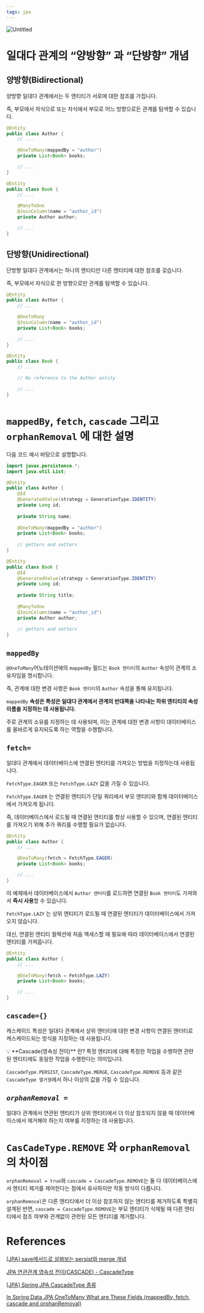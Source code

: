```yaml
---
tags: jpa
---
```

![Untitled](Untitled%2048.png)

# 일대다 관계의 “양방향” 과 “단뱡향” 개념

## 양방향(Bidirectional)

양방향 일대다 관계에서는 두 엔티티가 서로에 대한 참조를 가집니다.

즉, 부모에서 자식으로 또는 자식에서 부모로 어느 방향으로든 관계를 탐색할 수 있습니다.

```java
@Entity
public class Author {
    // ...

    @OneToMany(mappedBy = "author")
    private List<Book> books;

    // ...
}

@Entity
public class Book {
    // ...

    @ManyToOne
    @JoinColumn(name = "author_id")
    private Author author;

    // ...
}
```

## 단방향(Unidirectional)

단방향 일대다 관계에서는 하나의 엔티티만 다른 엔티티에 대한 참조를 갖습니다. 

즉, 부모에서 자식으로 한 방향으로만 관계를 탐색할 수 있습니다.

```java
@Entity
public class Author {
    // ...

    @OneToMany
    @JoinColumn(name = "author_id")
    private List<Book> books;

    // ...
}

@Entity
public class Book {
    // ...

    // No reference to the Author entity

    // ...
}
```

# `mappedBy`, `fetch`, `cascade` 그리고 `orphanRemoval` 에 대한 설명

다음 코드 예시 바탕으로 설명합니다.

```java
import javax.persistence.*;
import java.util.List;

@Entity
public class Author {
    @Id
    @GeneratedValue(strategy = GenerationType.IDENTITY)
    private Long id;
    
    private String name;
    
    @OneToMany(mappedBy = "author")
    private List<Book> books;
    
    // getters and setters
}

@Entity
public class Book {
    @Id
    @GeneratedValue(strategy = GenerationType.IDENTITY)
    private Long id;
    
    private String title;
    
    @ManyToOne
    @JoinColumn(name = "author_id")
    private Author author;
    
    // getters and setters
}
```

## `mappedBy`

`@OneToMany`어노테이션에의 `mappedBy` 필드는 `Book 엔티티`의 `Author` 속성이 관계의 소유자임을 명시합니다.

즉, 관계에 대한 변경 사항은 `Book 엔티티`의 `Author` 속성을 통해 유지됩니다.

`mappedBy` **속성은 특성은 일대다 관계에서 관계의 반대쪽을 나타내는 하위 엔티티의 속성 이름을 지정하는 데 사용됩니다.**

주로 관계의 소유를 지정하는 데 사용되며, 이는 관계에 대한 변경 사항이 데이터베이스를 올바르게 유지되도록 하는 역할을 수행합니다.

## `fetch=`

 일대다 관계에서 데이터베이스에 연결된 엔티티를 가져오는 방법을 지정하는데 사용됩니다.

`FetchType.EAGER` 또는 `FetchType.LAZY` 값을 가질 수 있습니다.

`FetchType.EAGER` 는 연결된 엔티티가 단일 쿼리에서 부모 엔티티와 함께 데이터베이스에서 가져오게 됩니다.

즉, 데이터베이스에서 로드될 때 연결된 엔티티를 항상 사용할 수 있으며, 연결된 엔티티를 가져오기 위해 추가 쿼리를 수행할 필요가 없습니다.

```java
@Entity
public class Author {
    // ...

    @OneToMany(fetch = FetchType.EAGER)
    private List<Book> books;

    // ...
}
```

이 예제에서 데이터베이스에서 `Author 엔터티`를 로드하면 연결된 `Book 엔터티`도 가져와서 **즉시 사용**할 수 있습니다.

`FetchType.LAZY` 는 상위 엔티티가 로드될 때 연결된 엔티티가 데이터베이스에서 가져오지 않습니다. 

대신, 연결된 엔티티 컬렉션에 처음 액세스할 때 필요에 따라 데이터베이스에서 연결된 엔티티를 가져옵니다. 

```java
@Entity
public class Author {
    // ...

    @OneToMany(fetch = FetchType.LAZY)
    private List<Book> books;

    // ...
}
```

## `cascade={}`

캐스케이드 특성은 일대다 관계에서 상위 엔터티에 대한 변경 사항이 연결된 엔터티로 캐스케이드되는 방식을 지정하는 데 사용됩니다.

<aside>
💡 **Cascade(영속성 전이)** 란?
특정 엔티티에 대해 특정한 작업을 수행하면 관련된 엔티티에도 동일한 작업을 수행한다는 의미입니다.

</aside>

`CascadeType.PERSIST`, `CascadeType.MERGE`, `CascadeType.REMOVE` 등과 같은 `CascadeType 열거형`에서 하나 이상의 값을 가질 수 있습니다.

## *`orphanRemoval =`*

일대다 관계에서 연관된 엔티티가 상위 엔티티에서 더 이상 참조되지 않을 때 데이터베이스에서 제거해야 하는지 여부를 지정하는 데 사용됩니다.

# `CasCadeType.REMOVE` 와 `orphanRemoval` 의 차이점

`orphanRemoval = true`와 `cascade = CascadeType.REMOVE`는 둘 다 데이터베이스에서 엔티티 제거를 제어한다는 점에서 유사하지만 작동 방식이 다릅니다. 

`orphanRemoval`은 다른 엔티티에서 더 이상 참조하지 않는 엔티티를 제거하도록 특별히 설계된 반면, `cascade = CascadeType.REMOVE`는 부모 엔티티가 삭제될 때 다른 엔티티에서 참조 여부와 관계없이 관련된 모든 엔티티를 제거합니다.

# References

[[JPA] save메서드로 살펴보는 persist와 merge 개념](https://umanking.github.io/2019/04/12/jpa-persist-merge/)

[JPA 연관관계 영속성 전이(CASCADE) - CascadeType](https://zzang9ha.tistory.com/350)

[[JPA] Spring JPA CascadeType 종류](https://data-make.tistory.com/668)

[In Spring Data JPA OneToMany What are These Fields (mappedBy, fetch, cascade and orphanRemoval)](https://medium.com/@burakkocakeu/in-spring-data-jpa-onetomany-what-are-these-fields-mappedby-fetch-cascade-and-orphanremoval-2655f4027c4f)